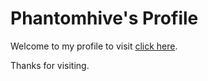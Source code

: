 # Phantomhive's Profile

Welcome to my profile to visit [click here](https://https://phantomhieve.github.io/profile/).

Thanks for visiting.